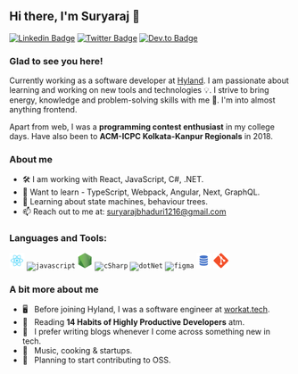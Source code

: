 
## Hi there, I'm Suryaraj 👋

[![Linkedin Badge](https://img.shields.io/badge/LinkedIn-0077B5?style=for-the-badge&logo=linkedin&logoColor=white)](https://www.linkedin.com/in/suryaraj-bhaduri-a6706b162/)
[![Twitter Badge](https://img.shields.io/badge/Twitter-1DA1F2?style=for-the-badge&logo=twitter&logoColor=white)](https://twitter.com/BhaduriSuryaraj)
[![Dev.to Badge](https://img.shields.io/badge/dev.to-0A0A0A?style=for-the-badge&logo=dev.to&logoColor=white)](https://dev.to/suryaraj1)

### Glad to see you here! <!-- visitor count  ![](https://visitor-badge.glitch.me/badge?page_id=suryaraj1.suryaraj1) -->
<img align="right" width="100" alt="" src="https://media-exp1.licdn.com/dms/image/C4E0BAQHh26xH_gk97w/company-logo_200_200/0/1635865928419?e=2147483647&v=beta&t=qjpjvUE-S_GuMtNbK1Q1ohZZFp4Rh8CxGjt00Z5zarg" />

Currently working as a software developer at [Hyland](https://www.hyland.com/en). I am passionate about learning and working on new tools and technologies 💡. I strive to bring energy, knowledge and problem-solving skills with me 🚀. I'm into almost anything frontend.

Apart from web, I was a **programming contest enthusiast** in my college days. Have also been to **ACM-ICPC Kolkata-Kanpur Regionals** in 2018.

<img align="right" width="375" alt="" src="https://media3.giphy.com/media/zOvBKUUEERdNm/giphy.gif?cid=ecf05e474js9k7lfnqsurj7m5xy0bsb0ewwsbgv9j52hfckt&rid=giphy.gif&ct=g" />

### About me
- 🛠️ I am working with React, JavaScript, C#, .NET.
- 👀 Want to learn - TypeScript, Webpack, Angular, Next, GraphQL.
- 🧠 Learning about state machines, behaviour trees.
- 📫 Reach out to me at: suryarajbhaduri1216@gmail.com

### Languages and Tools:
<!--  bhatVikrant's README -->
<code><img height="27" src="https://raw.githubusercontent.com/github/explore/80688e429a7d4ef2fca1e82350fe8e3517d3494d/topics/react/react.png" alt="react"></code>
<code><img height="27" src="https://user-images.githubusercontent.com/50735025/111870008-26005880-89a8-11eb-9da3-09faf8c80f9e.png" alt="javascript"></code>
<code><img height="27" src="https://raw.githubusercontent.com/github/explore/80688e429a7d4ef2fca1e82350fe8e3517d3494d/topics/nodejs/nodejs.png" alt="nodejs"></code>
<code><img height="27" src="https://cdn.jsdelivr.net/gh/devicons/devicon/icons/csharp/csharp-original.svg" alt="cSharp"></code>
<code><img height="27" src="https://upload.wikimedia.org/wikipedia/commons/thumb/a/a3/.NET_Logo.svg/2048px-.NET_Logo.svg.png" alt="dotNet"></code>
<code><img height="27" src="https://cdn.jsdelivr.net/gh/devicons/devicon/icons/figma/figma-original.svg" alt="figma"></code>
<code><img height="27" src="https://raw.githubusercontent.com/github/explore/80688e429a7d4ef2fca1e82350fe8e3517d3494d/topics/sql/sql.png" alt="sql"></code>
<code><img height="27" src="https://raw.githubusercontent.com/devicons/devicon/master/icons/git/git-original.svg" alt="git"></code>

<!-- - below its very messy will fix it -->
### A bit more about me
- 🖥️ &nbsp; Before joining Hyland, I was a software engineer at [workat.tech](https://workat.tech).
- 📘 &nbsp; Reading **14 Habits of Highly Productive Developers** atm.
- 📰 &nbsp; I prefer writing blogs whenever I come across something new in tech.
- 🍕 &nbsp; Music, cooking & startups.
- 🔧 &nbsp; Planning to start contributing to OSS.

#

